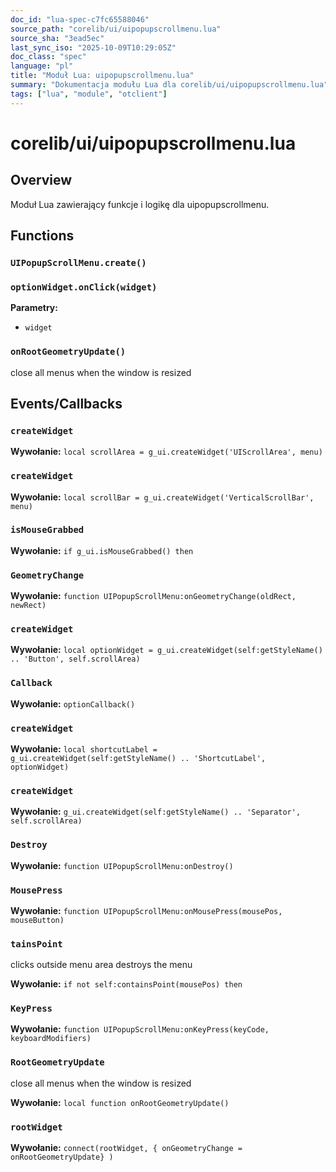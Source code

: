 ```yaml
---
doc_id: "lua-spec-c7fc65588046"
source_path: "corelib/ui/uipopupscrollmenu.lua"
source_sha: "3ead5ec"
last_sync_iso: "2025-10-09T10:29:05Z"
doc_class: "spec"
language: "pl"
title: "Moduł Lua: uipopupscrollmenu.lua"
summary: "Dokumentacja modułu Lua dla corelib/ui/uipopupscrollmenu.lua"
tags: ["lua", "module", "otclient"]
---
```


# corelib/ui/uipopupscrollmenu.lua

## Overview

Moduł Lua zawierający funkcje i logikę dla uipopupscrollmenu.

## Functions

### `UIPopupScrollMenu.create()`

### `optionWidget.onClick(widget)`

**Parametry:**

- `widget`

### `onRootGeometryUpdate()`

close all menus when the window is resized

## Events/Callbacks

### `createWidget`

**Wywołanie:** `local scrollArea = g_ui.createWidget('UIScrollArea', menu)`

### `createWidget`

**Wywołanie:** `local scrollBar = g_ui.createWidget('VerticalScrollBar', menu)`

### `isMouseGrabbed`

**Wywołanie:** `if g_ui.isMouseGrabbed() then`

### `GeometryChange`

**Wywołanie:** `function UIPopupScrollMenu:onGeometryChange(oldRect, newRect)`

### `createWidget`

**Wywołanie:** `local optionWidget = g_ui.createWidget(self:getStyleName() .. 'Button', self.scrollArea)`

### `Callback`

**Wywołanie:** `optionCallback()`

### `createWidget`

**Wywołanie:** `local shortcutLabel = g_ui.createWidget(self:getStyleName() .. 'ShortcutLabel', optionWidget)`

### `createWidget`

**Wywołanie:** `g_ui.createWidget(self:getStyleName() .. 'Separator', self.scrollArea)`

### `Destroy`

**Wywołanie:** `function UIPopupScrollMenu:onDestroy()`

### `MousePress`

**Wywołanie:** `function UIPopupScrollMenu:onMousePress(mousePos, mouseButton)`

### `tainsPoint`

clicks outside menu area destroys the menu

**Wywołanie:** `if not self:containsPoint(mousePos) then`

### `KeyPress`

**Wywołanie:** `function UIPopupScrollMenu:onKeyPress(keyCode, keyboardModifiers)`

### `RootGeometryUpdate`

close all menus when the window is resized

**Wywołanie:** `local function onRootGeometryUpdate()`

### `rootWidget`

**Wywołanie:** `connect(rootWidget, { onGeometryChange = onRootGeometryUpdate} )`
